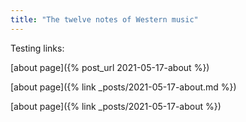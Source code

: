 ```yaml
---
title: "The twelve notes of Western music"
---
```


Testing links:

[about page]({% post_url 2021-05-17-about %}) 

[about page]({% link _posts/2021-05-17-about.md %}) 

[about page]({% link _posts/2021-05-17-about %}) 
